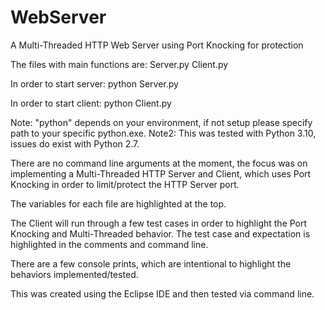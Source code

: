 # WebServer
A Multi-Threaded HTTP Web Server using Port Knocking for protection

The files with main functions are:
Server.py
Client.py

In order to start server:
python Server.py

In order to start client:
python Client.py

Note: "python" depends on your environment, if not setup please specify path to your specific python.exe.
Note2: This was tested with Python 3.10, issues do exist with Python 2.7.

There are no command line arguments at the moment, the focus was on implementing a Multi-Threaded HTTP Server and Client, which uses Port 
Knocking in order to limit/protect the HTTP Server port.

The variables for each file are highlighted at the top. 

The Client will run through a few test cases in order to highlight the Port Knocking and Multi-Threaded behavior. The test case and expectation
is highlighted in the comments and command line.

There are a few console prints, which are intentional to highlight the behaviors implemented/tested. 

This was created using the Eclipse IDE and then tested via command line.
